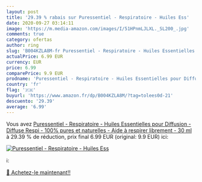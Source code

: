 ```yaml
---
layout: post
title: '29.39 % rabais sur Puressentiel - Respiratoire - Huiles Ess'
date: 2020-09-27 03:14:11
image: 'https://m.media-amazon.com/images/I/51HPnmLJLXL._SL200_.jpg'
comments: true
category: ofertas
author: ring
slug: 'B004KZLA8M-fr Puressentiel - Respiratoire - Huiles Essentielles pour Diffusion - Diffuse Respi - 100% pures et naturelles - Aide à respirer librement - 30 ml'
actualPrice: 6.99 EUR
currency: EUR
price: 6.99
comparePrice: 9.9 EUR
prodname: 'Puressentiel - Respiratoire - Huiles Essentielles pour Diffusion - Diffuse Respi - 100% pures et naturelles - Aide à respirer librement - 30 ml'
country: 'fr'
flag: '🇫🇷'
buyurl: 'https://www.amazon.fr/dp/B004KZLA8M/?tag=tolees0d-21'
descuento: '29.39'
average: '6.99'
---
```


Vous avez [Puressentiel - Respiratoire - Huiles Essentielles pour Diffusion - Diffuse Respi - 100% pures et naturelles - Aide à respirer librement - 30 ml](https://www.amazon.fr/dp/B004KZLA8M/?tag=tolees0d-21)  à  29.39 % de réduction, prix final  6.99 EUR (original: 9.9 EUR) ici:

[![Puressentiel - Respiratoire - Huiles Ess](https://m.media-amazon.com/images/I/51HPnmLJLXL._SL200_.jpg)](https://www.amazon.fr/dp/B004KZLA8M/?tag=tolees0d-21)

ℹ️:


[🛒 Achetez-le maintenant!!](https://www.amazon.fr/dp/B004KZLA8M/?tag=tolees0d-21)
